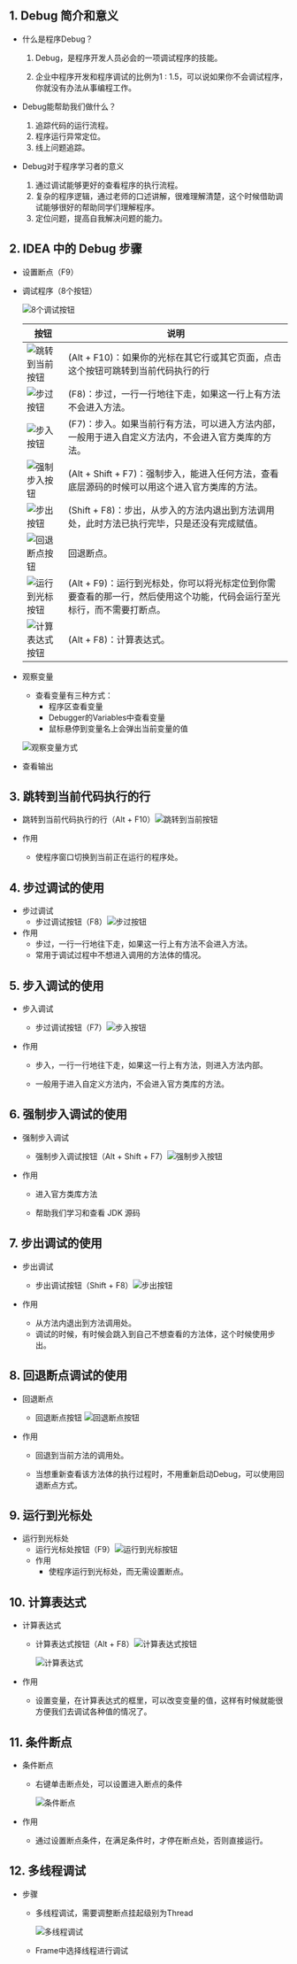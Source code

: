 ## 1. Debug 简介和意义

+ 什么是程序Debug？
  1. Debug，是程序开发人员必会的一项调试程序的技能。

  2. 企业中程序开发和程序调试的比例为1 : 1.5，可以说如果你不会调试程序，你就没有办法从事编程工作。

  

+ Debug能帮助我们做什么？
  1. 追踪代码的运行流程。
  2. 程序运行异常定位。
  3. 线上问题追踪。

  

+ Debug对于程序学习者的意义

  1. 通过调试能够更好的查看程序的执行流程。
  2. 复杂的程序逻辑，通过老师的口述讲解，很难理解清楚，这个时候借助调试能够很好的帮助同学们理解程序。
  3. 定位问题，提高自我解决问题的能力。

  


## 2. IDEA 中的 Debug 步骤

+ 设置断点（F9）

+ 调试程序（8个按钮）

  ![8个调试按钮](./images/idea-debug/8个调试按钮.jpg)

  | 按钮                                                      | 说明                                                         |
  | --------------------------------------------------------- | ------------------------------------------------------------ |
  | ![跳转到当前按钮](./images/idea-debug/跳转到当前按钮.jpg) | (Alt + F10)：如果你的光标在其它行或其它页面，点击这个按钮可跳转到当前代码执行的行 |
  | ![步过按钮](./images/idea-debug/步过按钮.jpg)             | (F8)：步过，一行一行地往下走，如果这一行上有方法不会进入方法。 |
  | ![步入按钮](./images/idea-debug/步入按钮.jpg)             | (F7)：步入。如果当前行有方法，可以进入方法内部，一般用于进入自定义方法内，不会进入官方类库的方法。 |
  | ![强制步入按钮](./images/idea-debug/强制步入按钮.jpg)     | (Alt + Shift + F7)：强制步入，能进入任何方法，查看底层源码的时候可以用这个进入官方类库的方法。 |
  | ![步出按钮](./images/idea-debug/步出按钮.jpg)             | (Shift + F8)：步出，从步入的方法内退出到方法调用处，此时方法已执行完毕，只是还没有完成赋值。 |
  | ![回退断点按钮](./images/idea-debug/回退断点按钮.jpg)     | 回退断点。                                                   |
  | ![运行到光标按钮](./images/idea-debug/运行到光标按钮.jpg) | (Alt + F9)：运行到光标处，你可以将光标定位到你需要查看的那一行，然后使用这个功能，代码会运行至光标行，而不需要打断点。 |
  | ![计算表达式按钮](./images/idea-debug/计算表达式按钮.jpg) | (Alt + F8)：计算表达式。                                     |

+ 观察变量

  + 查看变量有三种方式：
    + 程序区查看变量
    + Debugger的Variables中查看变量
    + 鼠标悬停到变量名上会弹出当前变量的值

  ![观察变量方式](./images/idea-debug/观察变量方式.jpg)

+ 查看输出

  

## 3. 跳转到当前代码执行的行

- 跳转到当前代码执行的行（Alt + F10）![跳转到当前按钮](./images/idea-debug/跳转到当前按钮.jpg)

- 作用

  - 使程序窗口切换到当前正在运行的程序处。

    

## 4. 步过调试的使用

+ 步过调试
  + 步过调试按钮（F8）![步过按钮](./images/idea-debug/步过按钮.jpg)
+ 作用
  + 步过，一行一行地往下走，如果这一行上有方法不会进入方法。
  + 常用于调试过程中不想进入调用的方法体的情况。



## 5. 步入调试的使用

+ 步入调试

  + 步过调试按钮（F7）![步入按钮](./images/idea-debug/步入按钮.jpg)

+ 作用

  + 步入，一行一行地往下走，如果这一行上有方法，则进入方法内部。

  + 一般用于进入自定义方法内，不会进入官方类库的方法。

    

## 6. 强制步入调试的使用

- 强制步入调试

  - 强制步入调试按钮（Alt + Shift + F7）![强制步入按钮](./images/idea-debug/强制步入按钮.jpg)

- 作用

  - 进入官方类库方法

  - 帮助我们学习和查看 JDK 源码

    

## 7. 步出调试的使用

- 步出调试
  - 步出调试按钮（Shift + F8）![步出按钮](./images/idea-debug/步出按钮.jpg)

- 作用
  - 从方法内退出到方法调用处。
  - 调试的时候，有时候会跳入到自己不想查看的方法体，这个时候使用步出。



## 8. 回退断点调试的使用

- 回退断点

  - 回退断点按钮 ![回退断点按钮](./images/idea-debug/回退断点按钮.jpg)

- 作用

  - 回退到当前方法的调用处。

  - 当想重新查看该方法体的执行过程时，不用重新启动Debug，可以使用回退断点方式。

    

## 9. 运行到光标处

- 运行到光标处
  - 运行光标处按钮（F9）![运行到光标按钮](./images/idea-debug/运行到光标按钮.jpg)
  - 作用
    - 使程序运行到光标处，而无需设置断点。



## 10. 计算表达式

- 计算表达式

  - 计算表达式按钮（Alt + F8）![计算表达式按钮](./images/idea-debug/计算表达式按钮.jpg)

    ![计算表达式](./images/idea-debug/计算表达式.jpg)

- 作用

  - 设置变量，在计算表达式的框里，可以改变变量的值，这样有时候就能很方便我们去调试各种值的情况了。 

    

## 11. 条件断点

- 条件断点

  - 右键单击断点处，可以设置进入断点的条件

    ![条件断点](./images/idea-debug/条件断点.jpg)

- 作用

  - 通过设置断点条件，在满足条件时，才停在断点处，否则直接运行。

    

## 12. 多线程调试

+ 步骤
  + 多线程调试，需要调整断点挂起级别为Thread

    ![多线程调试](./images/idea-debug/多线程调试.jpg)

  + Frame中选择线程进行调试